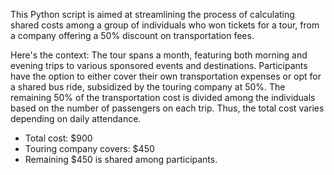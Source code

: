 This Python script is aimed at streamlining the process of calculating shared costs among a group of individuals who won tickets for a tour, from a company offering a 50% discount on transportation fees.

Here's the context: The tour spans a month, featuring both morning and evening trips to various sponsored events and destinations. Participants have the option to either cover their own transportation expenses or opt for a shared bus ride, subsidized by the touring company at 50%. The remaining 50% of the transportation cost is divided among the individuals based on the number of passengers on each trip. Thus, the total cost varies depending on daily attendance.

- Total cost: $900
- Touring company covers: $450
- Remaining $450 is shared among participants.
